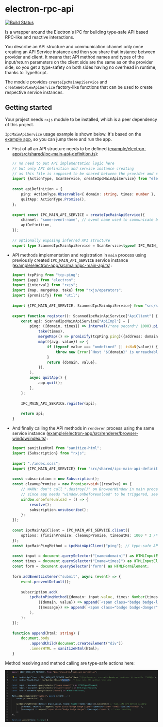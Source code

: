 # electron-rpc-api

[![Build Status](https://travis-ci.org/vladimiry/electron-rpc-api.svg?branch=master)](https://travis-ci.org/vladimiry/electron-rpc-api)

Is a wrapper around the Electron's IPC for building type-safe API based RPC-like and reactive interactions.

You describe an API structure and communication channel only once creating an API Service instance and then you share that instance between provider and client. It means that API method names and types of the input/return parameters on the client side are the same as on the provider side, so you get a type-safety on both sides having no overhead in runtime, thanks to TypeScript.

The module provides `createIpcMainApiService` and `createWebViewApiService` factory-like functions that can be used to create respective service instances.

## Getting started

Your project needs `rxjs` module to be installed, which is a peer dependency of this project.

`IpcMainApiService` usage example is shown below. It's based on the [example app](example/electron-app), so you can jump there and run the app.

- First of all an API structure needs to be defined ([example/electron-app/src/shared/ipc-main-api-definition.ts](example/electron-app/src/shared/ipc-main-api-definition.ts)):
    ```typescript
    // no need to put API implementation logic here
    // but only API definition and service instance creating
    // as this file is supposed to be shared between the provider and client implementations
    import {ActionType, ScanService, createIpcMainApiService} from "electron-rpc-api";
    
    const apiDefinition = {
        ping: ActionType.Observable<{ domain: string, times: number }, { domain: string, value: number }>(),
        quitApp: ActionType.Promise(),
    };
    
    export const IPC_MAIN_API_SERVICE = createIpcMainApiService({
        channel: "some-event-name", // event name used to communicate between the event emitters
        apiDefinition,
    });
    
    // optionally exposing inferred API structure
    export type ScannedIpcMainApiService = ScanService<typeof IPC_MAIN_API_SERVICE>;
    ```

- API methods implementation and registration in `main` process using previously created `IPC_MAIN_API_SERVICE` service instance ([example/electron-app/src/main/ipc-main-api.ts](example/electron-app/src/main/ipc-main-api.ts)):
    ```typescript
    import tcpPing from "tcp-ping";
    import {app} from "electron";
    import {interval} from "rxjs";
    import {map, mergeMap, take} from "rxjs/operators";
    import {promisify} from "util";
    
    import {IPC_MAIN_API_SERVICE, ScannedIpcMainApiService} from "src/shared/ipc-main-api-definition";
    
    export function register(): ScannedIpcMainApiService["ApiClient"] {
        const api: ScannedIpcMainApiService["ApiImpl"] = {
            ping: ({domain, times}) => interval(/*one second*/ 1000).pipe(
                take(times),
                mergeMap(() => promisify(tcpPing.ping)({address: domain, attempts: times})),
                map(({avg: value}) => {
                    if (typeof value === "undefined" || isNaN(value)) {
                        throw new Error(`Host "${domain}" is unreachable`);
                    }
                    return {domain, value};
                }),
            ),
            async quitApp() {
                app.quit();
            },
        };
    
        IPC_MAIN_API_SERVICE.register(api);
    
        return api;
    }
    ```

- And finally calling the API methods in `renderer` process using the same service instance ([example/electron-app/src/renderer/browser-window/index.ts](example/electron-app/src/renderer/browser-window/index.ts)):
    ```typescript
    import sanitizeHtml from "sanitize-html";
    import {Subscription} from "rxjs";
    
    import "./index.scss";
    import {IPC_MAIN_API_SERVICE} from "src/shared/ipc-main-api-definition";
    
    const subscription = new Subscription();
    const cleanupPromise = new Promise<void>((resolve) => {
        // WARN: don"t call ".destroy()" on BrowserWindow in main process but ".close()"
        // since app needs "window.onbeforeunload" to be triggered, see cleanup logic in preload script
        window.onbeforeunload = () => {
            resolve();
            subscription.unsubscribe();
        };
    });
    
    const ipcMainApiClient = IPC_MAIN_API_SERVICE.client({
        options: {finishPromise: cleanupPromise, timeoutMs: 1000 * 3 /* 3 seconds */},
    });
    const ipcMainPingMethod = ipcMainApiClient("ping"); // type-safe API method resolving
    
    const input = document.querySelector("[name=domain]") as HTMLInputElement;
    const times = document.querySelector("[name=times]") as HTMLInputElement;
    const form = document.querySelector("form") as HTMLFormElement;
    
    form.addEventListener("submit", async (event) => {
        event.preventDefault();
    
        subscription.add(
            ipcMainPingMethod({domain: input.value, times: Number(times.value)}).subscribe( // type-safe API method calling
                ({domain, value}) => append(`<span class="badge badge-light">${domain}</span> <small>${value}</small>`),
                ({message}) => append(`<span class="badge badge-danger">${message}</span>`), // error handling
            ),
        );
    });
    
    function append(html: string) {
        document.body
            .appendChild(document.createElement("div"))
            .innerHTML = sanitizeHtml(html);
    }
    ```

Method resolving and method calling are type-safe actions here:

![type-safety](README-img1.gif)
